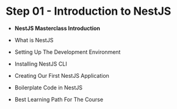 # Step 01 - Introduction to NestJS

- **NestJS Masterclass Introduction**

- What is NestJS
- Setting Up The Development Environment
- Installing NestJS CLI
- Creating Our First NestJS Application
- Boilerplate Code in NestJS
- Best Learning Path For The Course
